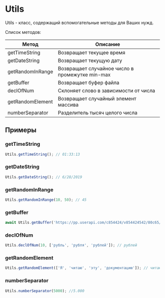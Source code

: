 # Utils

Utils - класс, содержащий вспомогательные методы для Ваших нужд.

Список методов:

| Метод            | Описание                                        |
| ---------------- | ----------------------------------------------- |
| getTimeString    | Возвращает текущее время                        |
| getDateString    | Возвращает текущую дату                         |
| getRandomInRange | Возвращает случайное число в промежутке min-max |
| getBuffer        | Возвращает буфер файла                          |
| declOfNum        | Склоняет слово в зависимости от числа           |
| getRandomElement | Возвращает случайный элемент массива            |
| numberSeparator  | Разделитель тысяч целого числа                  |

## Примеры

### getTimeString

```js
Utils.getTimeString(); // 01:33:13
```

### getDateString

```js
Utils.getDateString(); // 6/28/2019
```

### getRandomInRange

```js
Utils.getRandomInRange(10, 50); // 45
```

### getBuffer

```js
await Utils.getBuffer('https://pp.userapi.com/c854424/v854424542/80c65/PWVioM5u77M.jpg'); // Buffer
```

### declOfNum

```js
Utils.declOfNum(10, ['рубль', 'рубля', 'рублей']); // рублей
```

### getRandomElement

```js
Utils.getRandomElement(['Я', 'читаю', 'эту', 'документацию']); // читаю
```

### numberSeparator

```js
Utils.numberSeparator(5000); //5.000
```
